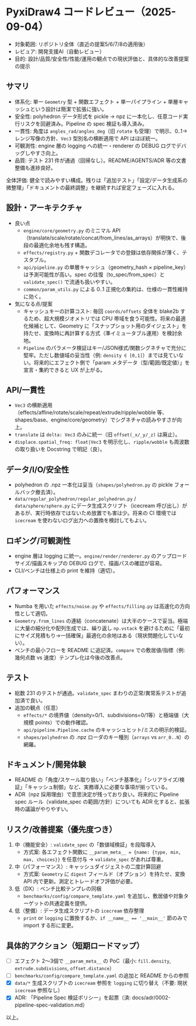 # PyxiDraw4 コードレビュー（2025-09-04）

- 対象範囲: リポジトリ全体（直近の提案5/6/7/8の適用後）
- レビュア: 開発支援AI（自動レビュー）
- 目的: 設計/品質/安全性/性能/運用の観点での現状評価と、具体的な改善提案の提示

## サマリ
- 体系化: 単一 `Geometry` 型 + 関数エフェクト + 単一パイプライン + 単層キャッシュという設計は簡潔で拡張に強い。
- 安全性: polyhedron データ形式を pickle → npz に一本化し、任意コード実行リスクを回避済み。Pipeline の spec 検証も導入済み。
- 一貫性: 角度は `angles_rad/angles_deg`（旧 `rotate` も受理）で明示、0..1→レンジ写像の方針、`Vec3` 型別名の横断適用で API はほぼ統一。
- 可観測性: engine 層の logging への統一・renderer の DEBUG ログでデバッグしやすさ向上。
- 品質: テスト 231 件が通過（回帰なし）。README/AGENTS/ADR 等の文書整備も進捗良好。

全体評価: 健全で読みやすい構成。残りは「追加テスト」「設定/データ生成系の微整理」「ドキュメントの最終調整」を継続すれば安定フェーズに入れる。

## 設計・アーキテクチャ
- 良い点
  - `engine/core/geometry.py` のミニマル API（translate/scale/rotate/concat/from_lines/as_arrays）が明快で、後段の最適化余地も残す構造。
  - `effects/registry.py` + 関数デコレータでの登録は依存関係が薄く、テスタブル。
  - `api/pipeline.py` の単層キャッシュ（geometry_hash × pipeline_key）は予測可能性が高い。spec の往復（to_spec/from_spec）と `validate_spec()` で流通も扱いやすい。
  - `common/param_utils.py` による 0..1 正規化の集約は、仕様の一貫性維持に効く。
- 気になる点/提案
  - キャッシュキーの計算コスト: 毎回 `coords/offsets` 全体を blake2b するため、超大規模ジオメトリでは CPU 帯域を食う可能性。将来の最適化候補として、Geometry に「スナップショット用のダイジェスト」を持たせ、変換時に再計算する方式（準イミュータブル運用）を検討余地。
  - `Pipeline` のパラメータ検証はキー/JSON様式/関数シグネチャで充分に堅牢。ただし数値域の妥当性（例: `density ∈ [0,1]`）までは見ていない。将来的にエフェクト側で「param メタデータ（型/範囲/既定値）」を宣言・集約できると UX が上がる。

## API/一貫性
- `Vec3` の横断適用（effects/affine/rotate/scale/repeat/extrude/ripple/wobble 等、shapes/base、engine/core/geometry）でシグネチャの読みやすさが向上。
- `translate` は `delta: Vec3` のみに統一（旧 `offset(_x/_y/_z)` は廃止）。
- `displace.spatial_freq: float|Vec3` を明示化し、`ripple/wobble` も周波数の取り扱いを Docstring で明記（良）。

## データ/I/O/安全性
- polyhedron の .npz 一本化は妥当（`shapes/polyhedron.py` の pickle フォールバック撤去済）。
- `data/regular_polyhedron/regular_polyhedron.py` / `data/sphere/sphere.py` にデータ生成スクリプト（icecream 呼び出し）があるが、実行時依存ではないため放置でも害は少。将来の CI 環境では `icecream` を使わないログ出力への置換を検討してもよい。

## ロギング/可観測性
- engine 層は logging に統一。`engine/render/renderer.py` のアップロードサイズ/描画スキップの DEBUG ログで、描画パスの確認が容易。
- CLI/ベンチは仕様上の print を維持（適切）。

## パフォーマンス
- Numba を用いた `effects/noise.py` や `effects/filling.py` は高速化の方向性として適切。
- `Geometry.from_lines` の連結（concatenate）は大半のケースで妥当。極端に大量の細分化や配列生成では、繰り返し `np.vstack` を避けるために「最初にサイズ見積もり→一括確保」最適化の余地はある（現状問題化していない）。
- ベンチの最小フローを README に追記済。`compare` での敷居値/指標（例: 幾何点数 vs 速度）テンプレ化は今後の改善点。

## テスト
- 総数 231 のテストが通過。`validate_spec` まわりの正常/異常系テストが追加済で良い。
- 追加の観点（任意）
  - `effects/*` の境界値（density=0/1、subdivisions=0/1等）と極端値（大規模 points）での動作確認。
  - `api/pipeline.Pipeline.cache` のキャッシュヒット/ミスの明示的検証。
  - `shapes/polyhedron` の .npz ローダのキー種別（`arrays` vs `arr_0..N`）の網羅。

## ドキュメント/開発体験
- README の「角度/スケール取り扱い」「ベンチ基準化」「シリアライズ/検証」「キャッシュ制御」など、実務導入に必要な事項が揃っている。
- ADR（npz 採用理由）で意思決定が残っており良い。将来的に Pipeline spec ルール（validate_spec の範囲/方針）についても ADR 化すると、拡張時の議論がやりやすい。

## リスク/改善提案（優先度つき）
1) 中（機能安全）: `validate_spec` の「数値域検証」を段階導入
   - 方式案: 各エフェクト関数に `__param_meta__ = {name: {type, min, max, choices}}` を任意付与 → `validate_spec` があれば尊重。
2) 中（パフォーマンス）: キャッシュダイジェストの二度計算回避
   - 方式案: `Geometry` に `digest` フィールド（オプション）を持たせ、変換 API 内で更新。測定とトレードオフ評価が必要。
3) 低（DX）: ベンチ比較テンプレの同梱
   - `benchmarks/config/compare_template.yaml` を追加し、敷居値や対象ターゲットの共通定義を提供。
4) 低（整備）: データ生成スクリプトの `icecream` 依存整理
   - `print` or `logging` に置換するか、`if __name__ == '__main__'` 節のみで import する形に変更。

## 具体的アクション（短期ロードマップ）
- [ ] エフェクト 2〜3個で `__param_meta__` の PoC（最小: `fill.density`, `extrude.subdivisions`, `offset.distance`）
- [ ] `benchmarks/config/compare_template.yaml` の追加と README からの参照
- [x] `data/*` 生成スクリプトの `icecream` 参照を `logging` に切り替え（不要: 現状 `icecream` 参照なし）
- [x] ADR: 「Pipeline Spec 検証ポリシー」を起票（済: docs/adr/0002-pipeline-spec-validation.md）

以上。

